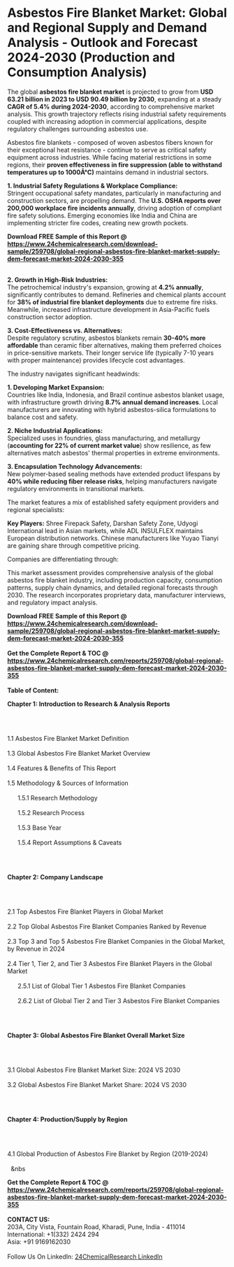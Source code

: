 <h1>Asbestos Fire Blanket Market: Global and Regional Supply and Demand Analysis - Outlook and Forecast 2024-2030 (Production and Consumption Analysis)</h1><p>The global <strong>asbestos fire blanket market</strong> is projected to grow from <strong>USD 63.21 billion in 2023 to USD 90.49 billion by 2030</strong>, expanding at a steady <strong>CAGR of 5.4% during 2024-2030</strong>, according to comprehensive market analysis. This growth trajectory reflects rising industrial safety requirements coupled with increasing adoption in commercial applications, despite regulatory challenges surrounding asbestos use.</p><p>Asbestos fire blankets - composed of woven asbestos fibers known for their exceptional heat resistance - continue to serve as critical safety equipment across industries. While facing material restrictions in some regions, their <strong>proven effectiveness in fire suppression (able to withstand temperatures up to 1000Â°C)</strong> maintains demand in industrial sectors.</p><p><strong>1. Industrial Safety Regulations &amp; Workplace Compliance:</strong><br>
Stringent occupational safety mandates, particularly in manufacturing and construction sectors, are propelling demand. The <strong>U.S. OSHA reports over 200,000 workplace fire incidents annually</strong>, driving adoption of compliant fire safety solutions. Emerging economies like India and China are implementing stricter fire codes, creating new growth pockets.</p><div><b>Download FREE Sample of this Report @ 
            <a href="https://www.24chemicalresearch.com/download-sample/259708/global-regional-asbestos-fire-blanket-market-supply-dem-forecast-market-2024-2030-355">
            https://www.24chemicalresearch.com/download-sample/259708/global-regional-asbestos-fire-blanket-market-supply-dem-forecast-market-2024-2030-355</a></b></div><br><p><strong>2. Growth in High-Risk Industries:</strong><br>
The petrochemical industry's expansion, growing at <strong>4.2% annually</strong>, significantly contributes to demand. Refineries and chemical plants account for <strong>38% of industrial fire blanket deployments</strong> due to extreme fire risks. Meanwhile, increased infrastructure development in Asia-Pacific fuels construction sector adoption.</p><p><strong>3. Cost-Effectiveness vs. Alternatives:</strong><br>
Despite regulatory scrutiny, asbestos blankets remain <strong>30-40% more affordable</strong> than ceramic fiber alternatives, making them preferred choices in price-sensitive markets. Their longer service life (typically 7-10 years with proper maintenance) provides lifecycle cost advantages.</p><p>The industry navigates significant headwinds:</p><p><strong>1. Developing Market Expansion:</strong><br>
Countries like India, Indonesia, and Brazil continue asbestos blanket usage, with infrastructure growth driving <strong>8.7% annual demand increases</strong>. Local manufacturers are innovating with hybrid asbestos-silica formulations to balance cost and safety.</p><p><strong>2. Niche Industrial Applications:</strong><br>
Specialized uses in foundries, glass manufacturing, and metallurgy (<strong>accounting for 22% of current market value</strong>) show resilience, as few alternatives match asbestos' thermal properties in extreme environments.</p><p><strong>3. Encapsulation Technology Advancements:</strong><br>
New polymer-based sealing methods have extended product lifespans by <strong>40% while reducing fiber release risks</strong>, helping manufacturers navigate regulatory environments in transitional markets.</p><p>The market features a mix of established safety equipment providers and regional specialists:</p><p><strong>Key Players:</strong> Shree Firepack Safety, Darshan Safety Zone, Udyogi International lead in Asian markets, while ADL INSULFLEX maintains European distribution networks. Chinese manufacturers like Yuyao Tianyi are gaining share through competitive pricing.</p><p>Companies are differentiating through:</p><p>This market assessment provides comprehensive analysis of the global asbestos fire blanket industry, including production capacity, consumption patterns, supply chain dynamics, and detailed regional forecasts through 2030. The research incorporates proprietary data, manufacturer interviews, and regulatory impact analysis.</p><div><b>Download FREE Sample of this Report @ 
            <a href="https://www.24chemicalresearch.com/download-sample/259708/global-regional-asbestos-fire-blanket-market-supply-dem-forecast-market-2024-2030-355">
            https://www.24chemicalresearch.com/download-sample/259708/global-regional-asbestos-fire-blanket-market-supply-dem-forecast-market-2024-2030-355</a></b></div><br><div><b>Get the Complete Report & TOC @ 
            <a href="https://www.24chemicalresearch.com/reports/259708/global-regional-asbestos-fire-blanket-market-supply-dem-forecast-market-2024-2030-355">
            https://www.24chemicalresearch.com/reports/259708/global-regional-asbestos-fire-blanket-market-supply-dem-forecast-market-2024-2030-355</a></b></div><br>
            <b>Table of Content:</b><p><p><strong>Chapter 1: Introduction to Research &amp; Analysis Reports</strong></p><br />
<br />
<p>1.1 Asbestos Fire Blanket Market Definition<br /><br />
1.3 Global Asbestos Fire Blanket Market Overview<br /><br />
1.4 Features &amp; Benefits of This Report<br /><br />
1.5 Methodology &amp; Sources of Information<br /><br />
&nbsp;&nbsp;&nbsp;&nbsp;&nbsp; 1.5.1 Research Methodology<br /><br />
&nbsp;&nbsp;&nbsp;&nbsp;&nbsp; 1.5.2 Research Process<br /><br />
&nbsp;&nbsp;&nbsp;&nbsp;&nbsp; 1.5.3 Base Year<br /><br />
&nbsp;&nbsp;&nbsp;&nbsp;&nbsp; 1.5.4 Report Assumptions &amp; Caveats</p><br />
<br />
<p><strong>Chapter 2: Company Landscape</strong></p><br />
<br />
<p>2.1 Top Asbestos Fire Blanket Players in Global Market<br /><br />
2.2 Top Global Asbestos Fire Blanket Companies Ranked by Revenue<br /><br />
2.3 Top 3 and Top 5 Asbestos Fire Blanket Companies in the Global Market, by Revenue in 2024<br /><br />
2.4 Tier 1, Tier 2, and Tier 3 Asbestos Fire Blanket Players in the Global Market<br /><br />
&nbsp;&nbsp;&nbsp;&nbsp;&nbsp; 2.5.1 List of Global Tier 1 Asbestos Fire Blanket Companies<br /><br />
&nbsp;&nbsp;&nbsp;&nbsp;&nbsp; 2.6.2 List of Global Tier 2 and Tier 3 Asbestos Fire Blanket Companies</p><br />
<br />
<p><strong>Chapter 3: Global Asbestos Fire Blanket Overall Market Size</strong></p><br />
<br />
<p>3.1 Global Asbestos Fire Blanket Market Size: 2024 VS 2030<br /><br />
3.2 Global Asbestos Fire Blanket Market Share: 2024 VS 2030</p><br />
<br />
<p><strong>Chapter 4: Production/Supply by Region</strong></p><br />
<br />
<p>4.1 Global Production of Asbestos Fire Blanket by Region (2019-2024)<br /><br />
&nbsp;&nbsp;&nbs</p><div><b>Get the Complete Report & TOC @ 
            <a href="https://www.24chemicalresearch.com/reports/259708/global-regional-asbestos-fire-blanket-market-supply-dem-forecast-market-2024-2030-355">
            https://www.24chemicalresearch.com/reports/259708/global-regional-asbestos-fire-blanket-market-supply-dem-forecast-market-2024-2030-355</a></b></div><br><b>CONTACT US:</b><br>
            203A, City Vista, Fountain Road, Kharadi, Pune, India - 411014<br>
            International: +1(332) 2424 294<br>
            Asia: +91 9169162030 <br><br>
            Follow Us On LinkedIn: <a href="https://www.linkedin.com/company/24chemicalresearch/">24ChemicalResearch LinkedIn</a>